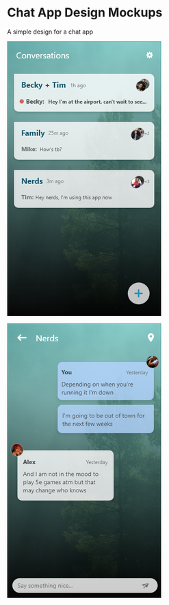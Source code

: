 # Chat App Design Mockups

A simple design for a chat app

![screenshot](https://github.com/MRoym/chat-app-design/blob/master/Android%20Mobile%201.png)

![screenshot 2](https://github.com/MRoym/chat-app-design/blob/master/Android%20Mobile%203.png)
